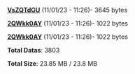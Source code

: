 [**VsZQTdGU**](/data/VsZQTdGU.txt) (11/01/23 - 11:26)- 3645 bytes

[**2QWkk0AY**](/data/2QWkk0AY.txt) (11/01/23 - 11:26)- 1022 bytes

[**2QWkk0AY**](/data/2QWkk0AY.txt) (11/01/23 - 11:26)- 1022 bytes

**Total Datas**: 3803

**Total Size**: 23.85 MB / 23.8 MB